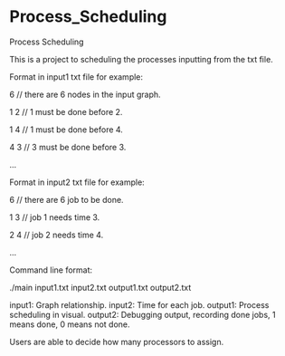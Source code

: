 # Process_Scheduling
Process Scheduling

This is a project to scheduling the processes inputting from the txt file.

Format in input1 txt file for example:
  
  6   // there are 6 nodes in the input graph.
  
  1 2 // 1 must be done before 2.
  
  1 4 // 1 must be done before 4.
  
  4 3 // 3 must be done before 3.
  
  ...
  
Format in input2 txt file for example:
  
  6   //  there are 6 job to be done.
  
  1 3 //  job 1 needs time 3.
  
  2 4 //  job 2 needs time 4.
  
  ...
  
  
Command line format:

  ./main input1.txt input2.txt output1.txt output2.txt
  
  input1: Graph relationship.
  input2: Time for each job.
  output1: Process scheduling in visual.
  output2: Debugging output, recording done jobs, 1 means done, 0 means not done.
  
Users are able to decide how many processors to assign.
